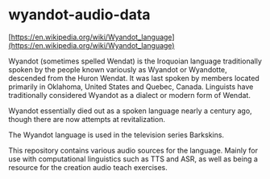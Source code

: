 # wyandot-audio-data

[https://en.wikipedia.org/wiki/Wyandot_language](https://en.wikipedia.org/wiki/Wyandot_language)

Wyandot (sometimes spelled Wendat) is the Iroquoian language traditionally spoken by the people known variously as Wyandot or Wyandotte, descended from the Huron Wendat. It was last spoken by members located primarily in Oklahoma, United States and Quebec, Canada. Linguists have traditionally considered Wyandot as a dialect or modern form of Wendat.

Wyandot essentially died out as a spoken language nearly a century ago, though there are now attempts at revitalization.

The Wyandot language is used in the television series Barkskins. 

This repository contains various audio sources for the language. Mainly for use with computational linguistics such as TTS and ASR, as well as being a resource for the creation audio teach exercises.


